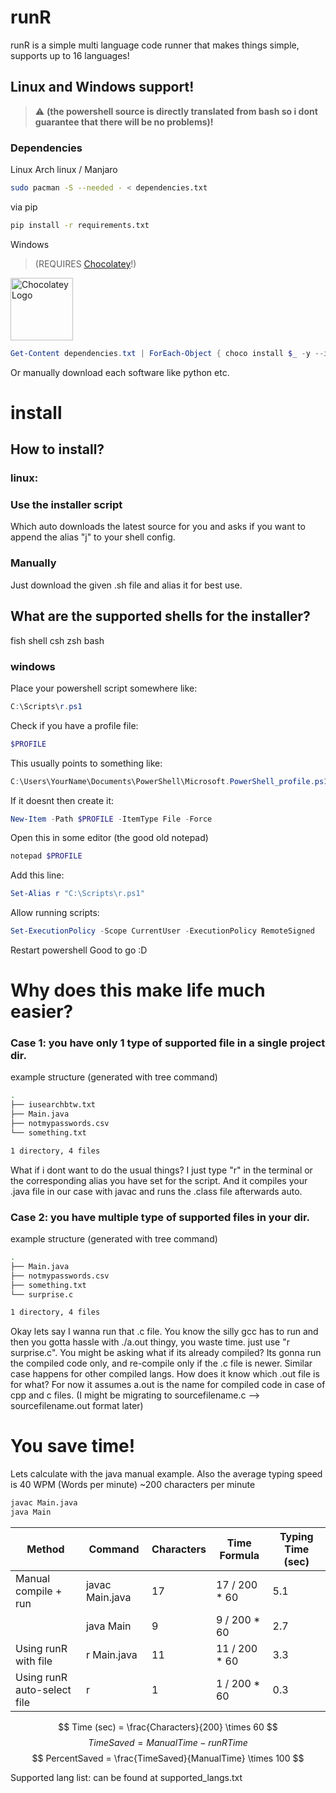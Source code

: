 # runR
runR is a simple multi language code runner that makes things simple, supports up to 16 languages!
## Linux and Windows support! 
> ⚠️ **(the powershell source is directly translated from bash so i dont guarantee that there will be no problems)!** 

### Dependencies
Linux
Arch linux / Manjaro

```bash
sudo pacman -S --needed - < dependencies.txt
```

via pip
```bash
pip install -r requirements.txt
```


Windows 
> (REQUIRES [Chocolatey](https://chocolatey.org/ "Package manager for Windows")!)

[<img src="https://img.chocolatey.org/logos/chocolatey.svg" alt="Chocolatey Logo" width="100"/>](https://chocolatey.org/)
```ps1
Get-Content dependencies.txt | ForEach-Object { choco install $_ -y --ignore-checksums }
```
Or manually download each software like python etc.

# install
## How to install?
### linux:
### Use the installer script 
Which auto downloads the latest source for you and asks if you want to append the alias "j" to your shell config.
### Manually
Just download the given .sh file and alias it for best use.
## What are the supported shells for the installer?
fish shell
csh
zsh
bash

### windows
Place your powershell script somewhere like:
```ps1
C:\Scripts\r.ps1
```
Check if you have a profile file:
```ps1
$PROFILE
```
This usually points to something like:
```ps1
C:\Users\YourName\Documents\PowerShell\Microsoft.PowerShell_profile.ps1
```
If it doesnt then create it:
```ps1
New-Item -Path $PROFILE -ItemType File -Force
```
Open this in some editor (the good old notepad)
```ps1
notepad $PROFILE
```
Add this line:
```ps1
Set-Alias r "C:\Scripts\r.ps1"
```
Allow running scripts:
```ps1
Set-ExecutionPolicy -Scope CurrentUser -ExecutionPolicy RemoteSigned
```
Restart powershell
Good to go :D


# Why does this make life much easier?
### Case 1: you have only 1 type of supported file in a single project dir.

example structure (generated with tree command)
```bash
.
├── iusearchbtw.txt
├── Main.java
├── notmypasswords.csv
└── something.txt

1 directory, 4 files
```
What if i dont want to do the usual things?
I just type "r" in the terminal or the corresponding alias you have set for the script.
And it compiles your .java file in our case with javac and runs the .class file afterwards auto.


### Case 2: you have multiple type of supported files in your dir.


example structure (generated with tree command)
```bash
.
├── Main.java
├── notmypasswords.csv
├── something.txt
└── surprise.c

1 directory, 4 files
```
Okay lets say I wanna run that .c file.
You know the silly gcc has to run and then you gotta hassle with ./a.out thingy, you waste time.
just use "r surprise.c".
You might be asking what if its already compiled? Its gonna run the compiled code only, and re-compile only if the .c file is newer.
Similar case happens for other compiled langs.
How does it know which .out file is for what? For now it assumes a.out is the name for compiled code in case of cpp and c files. (I might be migrating to sourcefilename.c --> sourcefilename.out format later)


# You save time!
Lets calculate with the java manual example.
Also the average typing speed is 40 WPM (Words per minute) ~200 characters per minute
```bash
javac Main.java
java Main
```


| Method                     | Command             | Characters | Time Formula                     | Typing Time (sec) |
|-----------------------------|-------------------|------------|---------------------------------|-----------------|
| Manual compile + run        | javac Main.java    | 17         | 17 / 200 * 60                   | 5.1             |
|                             | java Main          | 9          | 9 / 200 * 60                    | 2.7             |
| Using runR with file        | r Main.java        | 11         | 11 / 200 * 60                   | 3.3             |
| Using runR auto-select file | r                  | 1          | 1 / 200 * 60                     | 0.3             |

$$
Time (sec) = \frac{Characters}{200} \times 60
$$
$$
TimeSaved = ManualTime - runRTime
$$
$$
PercentSaved = \frac{TimeSaved}{ManualTime} \times 100
$$

Supported lang list: can be found at supported_langs.txt



